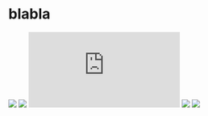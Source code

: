 # blabla

[![](https://img.shields.io/badge/License-MIT-green.svg?logo=internetarchive&logoColor=white&labelColor=464646&style=for-the-badge)](LICENSE.md)
[![](https://img.shields.io/github/commit-activity/m/trollepierre/blabla?label=Commits&logo=github&logoColor=white&labelColor=464646&style=for-the-badge)](https://github.com/trollepierre/blabla.js/commits/master)
![](https://img.shields.io/github/size/trollepierre/blabla/dist/blabla-0.0.1.min.js?label=Minified%20Size&logo=databricks&logoColor=white&labelColor=464646&color=ff69b4&style=for-the-badge)
[![](https://img.shields.io/codefactor/grade/github/trollepierre/blabla?label=Code+Quality&logo=codefactor&logoColor=white&labelColor=464646&color=29c3c5&style=for-the-badge)](https://www.codefactor.io/repository/github/trollepierre/blabla)
![](https://img.shields.io/jsdelivr/gh/hm/trollepierre/blabla?label=jsDelivr+Hits&logo=jsdelivr&logoColor=white&labelColor=464646&color=gold&style=for-the-badge)
